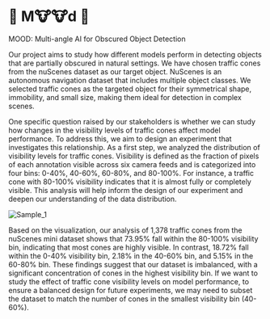 # 🐄 M🐮🐮d 🐄
MOOD: Multi-angle AI for Obscured Object Detection

Our project aims to study how different models perform in detecting objects that are partially obscured in natural settings. We have chosen traffic cones from the nuScenes dataset as our target object. NuScenes is an autonomous navigation dataset that includes multiple object classes. We selected traffic cones as the targeted object for their symmetrical shape, immobility, and small size, making them ideal for detection in complex scenes.

One specific question raised by our stakeholders is whether we can study how changes in the visibility levels of traffic cones affect model performance. To address this, we aim to design an experiment that investigates this relationship. As a first step, we analyzed the distribution of visibility levels for traffic cones. Visibility is defined as the fraction of pixels of each annotation visible across six camera feeds and is categorized into four bins: 0-40%, 40-60%, 60-80%, and 80-100%. For instance, a traffic cone with 80-100% visibility indicates that it is almost fully or completely visible. This analysis will help inform the design of our experiment and deepen our understanding of the data distribution.

![Sample_1](https://github.com/user-attachments/assets/0a02fd25-5d26-4d2b-8265-1c1cb002f588)

Based on the visualization, our analysis of 1,378 traffic cones from the nuScenes mini dataset shows that 73.95% fall within the 80-100% visibility bin, indicating that most cones are highly visible. In contrast, 18.72% fall within the 0-40% visibility bin, 2.18% in the 40-60% bin, and 5.15% in the 60-80% bin. These findings suggest that our dataset is imbalanced, with a significant concentration of cones in the highest visibility bin. If we want to study the effect of traffic cone visibility levels on model performance, to ensure a balanced design for future experiments, we may need to subset the dataset to match the number of cones in the smallest visibility bin (40-60%).
